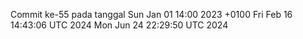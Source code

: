 Commit ke-55 pada tanggal Sun Jan 01 14:00 2023 +0100
Fri Feb 16 14:43:06 UTC 2024
Mon Jun 24 22:29:50 UTC 2024
